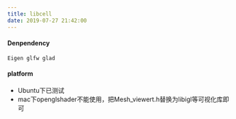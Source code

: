 ```yaml
---
title: libcell
date: 2019-07-27 21:42:00
---
```

#### Denpendency
```
Eigen glfw glad
```
#### platform
* Ubuntu下已测试
* mac下openglshader不能使用，把Mesh_viewert.h替换为libigl等可视化库即可
